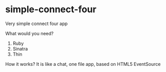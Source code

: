 simple-connect-four
===================

Very simple connect four app

What would you need?
1. Ruby
2. Sinatra
3. Thin

How it works?
It is like a chat, one file app, based on HTML5 EventSource
